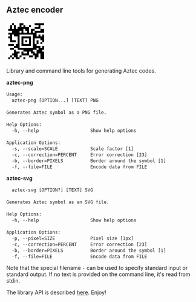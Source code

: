 ## Aztec encoder

![icon](aztec.png)

Library and command line tools for generating Aztec codes.

**aztec-png**

```console
Usage:
  aztec-png [OPTION...] [TEXT] PNG

Generates Aztec symbol as a PNG file.

Help Options:
  -h, --help                   Show help options

Application Options:
  -s, --scale=SCALE            Scale factor [1]
  -c, --correction=PERCENT     Error correction [23]
  -b, --border=PIXELS          Border around the symbol [1]
  -f, --file=FILE              Encode data from FILE
```

**aztec-svg**

```console
  aztec-svg [OPTION?] [TEXT] SVG

Generates Aztec symbol as an SVG file.

Help Options:
  -h, --help                   Show help options

Application Options:
  -p, --pixel=SIZE             Pixel size [1px]
  -c, --correction=PERCENT     Error correction [23]
  -b, --border=PIXELS          Border around the symbol [1]
  -f, --file=FILE              Encode data from FILE

```
Note that the special filename `-` can be used to specify standard
input or standard output. If no text is provided on the command line,
it's read from stdin.

The library API is described [here](include/aztec_encode.h). Enjoy!
